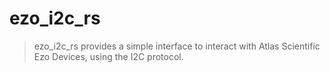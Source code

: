 # ezo_i2c_rs
> ezo_i2c_rs provides a simple interface to interact with Atlas Scientific Ezo Devices, using the I2C protocol.
